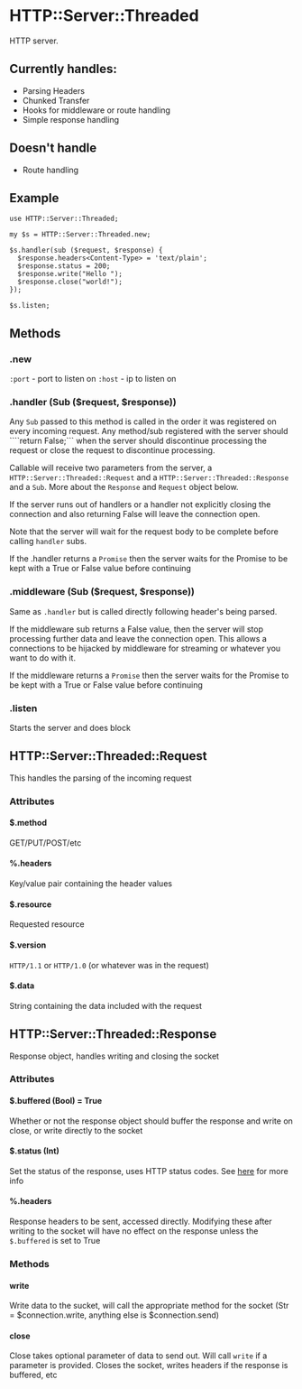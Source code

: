 # HTTP::Server::Threaded

 HTTP server.  

## Currently handles:
* Parsing Headers
* Chunked Transfer
* Hooks for middleware or route handling
* Simple response handling

## Doesn't handle
* Route handling

## Example
```perl6
use HTTP::Server::Threaded;

my $s = HTTP::Server::Threaded.new;

$s.handler(sub ($request, $response) {
  $response.headers<Content-Type> = 'text/plain';
  $response.status = 200;
  $response.write("Hello ");
  $response.close("world!");
});

$s.listen;
```

## Methods

### .new
`:port` - port to listen on
`:host` - ip to listen on

### .handler (Sub ($request, $response))
Any ```Sub``` passed to this method is called in the order it was registered on every incoming request.  Any method/sub registered with the server should ````return False;``` when the server should discontinue processing the request or close the request to discontinue processing.

Callable will receive two parameters from the server, a `HTTP::Server::Threaded::Request` and a `HTTP::Server::Threaded::Response` and a `Sub`.  More about the `Response` and `Request` object below.

If the server runs out of handlers or a handler not explicitly closing the connection and also returning False will leave the connection open.

Note that the server will wait for the request body to be complete before calling ```handler``` subs.

If the .handler returns a ```Promise``` then the server waits for the Promise to be kept with a True or False value before continuing

### .middleware (Sub ($request, $response))

Same as ```.handler``` but is called directly following header's being parsed.

If the middleware sub returns a False value, then the server will stop processing further data and leave the connection open.  This allows a connections to be hijacked by middleware for streaming or whatever you want to do with it.

If the middleware returns a ```Promise``` then the server waits for the Promise to be kept with a True or False value before continuing

### .listen 
Starts the server and does block 

## HTTP::Server::Threaded::Request

This handles the parsing of the incoming request

### Attributes

#### $.method 
GET/PUT/POST/etc

#### %.headers
Key/value pair containing the header values

#### $.resource
Requested resource

#### $.version
`HTTP/1.1` or `HTTP/1.0` (or whatever was in the request)

#### $.data
String containing the data included with the request

## HTTP::Server::Threaded::Response

Response object, handles writing and closing the socket

### Attributes

#### $.buffered (Bool) = True
Whether or not the response object should buffer the response and write on close, or write directly to the socket

#### $.status (Int)
Set the status of the response, uses HTTP status codes.  See [here](http://www.w3.org/Protocols/rfc2616/rfc2616-sec10.html) for more info

#### %.headers
Response headers to be sent, accessed directly.  Modifying these after writing to the socket will have no effect on the response unless the `$.buffered` is set to True

### Methods

#### write
Write data to the sucket, will call the appropriate method for the socket (Str = $connection.write, anything else is $connection.send)

#### close
Close takes optional parameter of data to send out.  Will call `write` if a parameter is provided.  Closes the socket, writes headers if the response is buffered, etc 
